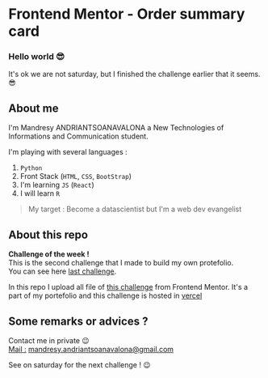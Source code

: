 # Frontend Mentor - Order summary card

<h3>Hello world 😎</h3>
<p>
    It's ok we are not saturday, but I finished the challenge earlier that it seems. 😎
</p>

## About me
I'm Mandresy ANDRIANTSOANAVALONA a New Technologies of Informations and Communication student.

I'm playing with several languages :

1. `Python`
2. Front Stack (`HTML`, `CSS`, `BootStrap`)
3. I'm learning `JS` (`React`)
4. I will learn `R`
>My target : Become a datascientist but I'm a web dev evangelist

## About this repo 
<b>Challenge of the week !</b><br>
This is the second challenge that I made to build my own protefolio. <br> You can see here [last challenge](https://github.com/mandresyandri/product-preview-page).<br>

In this repo I upload all file of [this challenge](https://www.frontendmentor.io/challenges/order-summary-component-QlPmajDUj) from Frontend Mentor.
It's a part of my portefolio and this challenge is hosted in [vercel](https://vercel.com/)


## Some remarks or advices ?
Contact me in private 😉 <br>
<u>Mail :</u> [mandresy.andriantsoanavalona@gmail.com](mailto:mandresy.andriantsoanavalona@gmail.com)<br>

See on saturday for the next challenge ! 😉